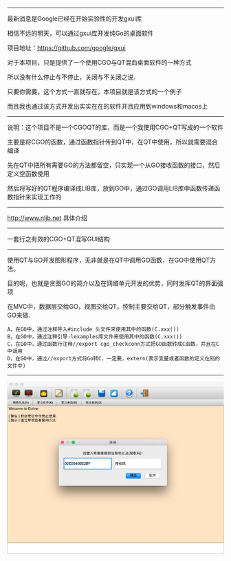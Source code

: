----------------

最新消息是Google已经在开始实验性的开发gxui库

相信不远的明天，可以通过gxui库开发纯Go的桌面软件

项目地址：https://github.com/google/gxui

对于本项目，只是提供了一个使用CGO与QT混血桌面软件的一种方式

所以没有什么停止与不停止，关闭与不关闭之说.

只要你需要，这个方式一直就存在，本项目就是该方式的一个例子

而且我也通过该方式开发出实实在在的软件并且应用到windows和macos上

----------------

说明：这个项目不是一个CGOQT的库，而是一个我使用CGO+QT写成的一个软件

主要是将CGO的函数，通过函数指针传到QT中，在QT中使用，所以就需要混合编译

先在QT中把所有需要GO的方法都留空，只实现一个从GO接收函数的接口，然后定义空函数使用

然后将写好的QT程序编译成LIB库，放到GO中，通过GO调用LIB库中函数传递函数指针来实现工作的

----------------

http://www.nljb.net 具体介绍

----------------

一套行之有效的CGO+QT混写GUI结构

----------------

使用QT与GO开发图形程序，无非就是在QT中调用GO函数，在GO中使用QT方法。

目的呢，也就是贪图GO的简介以及在网络单元开发的优势，同时发挥QT的界面强项

在MVC中，数据层交给GO，视图交给QT，控制主要交给QT，部分触发事件由GO来做.

	A，在GO中，通过注释导入#include 头文件来使用其中的函数(C.xxx())
	B，在GO中，通过注释引导-lexamples库文件来使用其中的函数(C.xxx())
	C，在GO中，通过函数行注释//export cgo_checkconn方式把GO函数转成C函数，并且在C中调用
	D，在GO中，通过//export方式将Go转C，一定要，extern(表示变量或者函数的定义在别的文件中)

----------------

![image](https://raw.githubusercontent.com/nulijiabei/cgoqt/master/screenshot.png)

